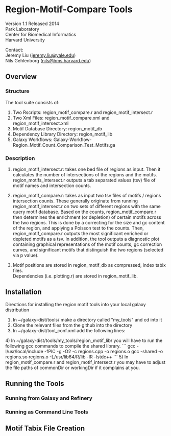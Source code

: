 # Region-Motif-Compare Tools
Version 1.1 Released 2014  
Park Laboratory  
Center for Biomedical Informatics  
Harvard University  

Contact:  
Jeremy Liu (jeremy.liu@yale.edu)  
Nils Gehlenborg (nils@hms.harvard.edu)

## Overview
### Structure
The tool suite consists of:  
1. Two Rscripts: region_motif_compare.r and region_motif_intersect.r
2. Two Xml Files: region_motif_compare.xml and region_motif_intersect.xml
3. Motif Database Directory: region_motif_db
4. Dependency Library Directory: region_motif_lib
5. Galaxy Workflows: Galaxy-Workflow-Region_Motif_Count_Comparison_Test_Motifs.ga

### Description
1. region_motif_intersect.r: takes one bed file of regions as input. Then it calculates
the number of intersections of the regions and the motifs. region_motifs_intersect.r
outputs a tab separated values (tsv) file of motif names and intersection counts.

2. region_motif_compare.r: takes as input two tsv files of motifs / regions intersection
counts. These generally originate from running region_motif_intersect.r on two sets
of different regions with the same query motif database. Based on the counts, 
region_motif_compare.r then determines the enrichment (or depletion) of certain
motifs across the two regions. This is done by a correcting for the size and gc
content of the region, and applying a Poisson test to the counts. 
Then, region_motif_compare.r outputs the most significant enriched or depleted
motifs as a tsv. In addition, the tool outputs a diagnostic plot containing
graphical representations of the motif counts, gc correction curves, and significant 
motifs that distinguish the two regions (selected via p value).

3. Motif positions are stored in region_motif_db as compressed, index tabix files.  
Dependencies (i.e. plotting.r) are stored in region_motif_lib.

## Installation
Directions for installing the region motif tools into your local galaxy distribution

1) In ~/galaxy-dist/tools/ make a directory called "my_tools" and cd into it
2) Clone the relevant files from the github into the directory
3) In ~/galaxy-dist/tool_conf.xml add the following lines:
  <section id="mTools" name="My Tools">
    <tool file="my_tools/region_motif_intersect.xml" />
    <tool file="my_tools/region_motif_compare.xml" />
  </section>
4) In ~/galaxy-dist/tools/my_tools/region_motif_lib/ you will have to run the 
following gcc commands to compile the shared library.
```
  gcc  -I/usr/local/include -fPIC  -g -O2 -c regions.cpp -o regions.o
  gcc  -shared -o regions.so regions.o -L/usr/lib64/R/lib -lR -lstdc++
```
5) In region_motif_compare.r and region_motif_intersect.r you may have to
adjust the file paths of commonDir or workingDir if it complains at you.

## Running the Tools
### Running from Galaxy and Refinery

### Running as Command Line Tools

## Motif Tabix File Creation
